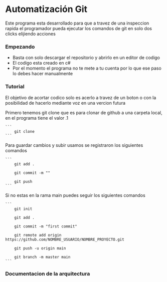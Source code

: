 # Automatización Git


Este programa esta desarrollado para que a travez de una inspeccion rapida el programador pueda ejecutar los comandos de git en solo dos clicks elijiendo acciones


### Empezando
  
  - Basta con solo descargar el repositorio y abrirlo en un editor de codigo
  - El codigo esta creado en c#
  - Por el momento el programa no te mete a tu cuenta por lo que ese paso lo debes hacer manualmente


### Tutorial

El objetivo de acortar codico solo es acerlo a travez de un boton o con la posibilidad de hacerlo mediante voz en una vercion futura


  Primero tenemos git clone que es para clonar de github a una carpeta local, en el programa tiene el valor .1


    ```
        git clone
    ```

  Para guardar cambios y subir usamos se registraron los siguientes comandos


    ```
        git add .

        git commit -m ""

        git push
    ```

  Si no estas en la rama main puedes seguir los siguientes comandos  
  
    ```
        git init

        git add .

        git commit -m "first commit"

        git remote add origin https://github.com/NOMBRE_USUARIO/NOMBRE_PROYECTO.git

        git push -u origin main

        git branch -m master main
    ```
  

### Documentacion de la arquitectura
